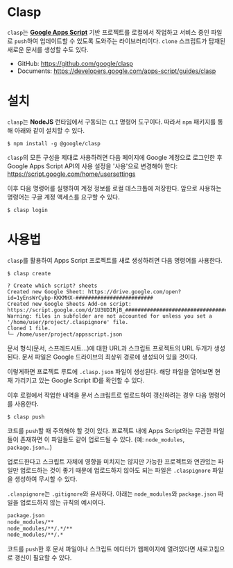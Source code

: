 # Clasp

`clasp`는 **[Google Apps Script](https://developers.google.com/apps-script)** 기반 프로젝트를 로컬에서 작업하고 서비스 중인 파일로 `push`하여 업데이트할 수 있도록 도와주는 라이브러리이다. `clone` 스크립트가 탑재된 새로운 문서를 생성할 수도 있다.

- GitHub: https://github.com/google/clasp
- Documents: https://developers.google.com/apps-script/guides/clasp

# 설치

`clasp`는 **NodeJS** 런타임에서 구동되는 `CLI` 명령어 도구이다. 따라서 `npm` 패키지를 통해 아래와 같이 설치할 수 있다.

```shell
$ npm install -g @google/clasp
```

`clasp`의 모든 구성을 제대로 사용하려면 다음 페이지에 Google 계정으로 로그인한 후 Google Apps Script API의 사용 설정을 '사용'으로 변경해야 한다: https://script.google.com/home/usersettings

이후 다음 명령어를 실행하여 계정 정보를 로컬 데스크톱에 저장한다. 앞으로 사용하는 명령어는 구글 계정 액세스를 요구할 수 있다.

```shell
$ clasp login
```

# 사용법

`clasp`를 활용하여 Apps Script 프로젝트를 새로 생성하려면 다음 명령어를 사용한다.

```shell
$ clasp create

? Create which script? sheets
Created new Google Sheet: https://drive.google.com/open?id=1yEnsWrCybp-KKKMHX-#########################
Created new Google Sheets Add-on script: https://script.google.com/d/1U3UDIRjB_##############################################/edit
Warning: files in subfolder are not accounted for unless you set a '/home/user/project/.claspignore' file.
Cloned 1 file.
└─ /home/user/project/appsscript.json
```

문서 형식(문서, 스프레드시트...)에 대한 URL과 스크립트 프로젝트의 URL 두개가 생성된다. 문서 파일은 Google 드라이브의 최상위 경로에 생성되어 있을 것이다.

이렇게하면 프로젝트 루트에 `.clasp.json` 파일이 생성된다. 해당 파일을 열어보면 현재 가리키고 있는 Google Script ID를 확인할 수 있다.

이후 로컬에서 작업한 내역을 문서 스크립트로 업로드하여 갱신하려는 경우 다음 명령어를 사용한다.

```shell
$ clasp push
```

코드를 `push`할 때 주의해야 할 것이 있다. 프로젝트 내에 Apps Script와는 무관한 파일들이 존재하면 이 파일들도 같이 업로드될 수 있다. (예: `node_modules`, `package.json`...)

업로드한다고 스크립트 자체에 영향을 미치지는 않지만 가능한 프로젝트와 연관있는 파일만 업로드하는 것이 좋기 때문에 업로드하지 않아도 되는 파일은 `.claspignore` 파일을 생성하여 무시할 수 있다.

`.claspignore`는 `.gitignore`와 유사하다. 아래는 `node_modules`와 `package.json` 파일을 업로드하지 않는 규칙의 예시이다.

```txt
package.json
node_modules/**
node_modules/**/.*/**
node_modules/**/.*
```

코드를 `push`한 후 문서 파일이나 스크립트 에디터가 웹페이지에 열려있다면 새로고침으로 갱신이 필요할 수 있다.
